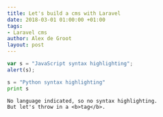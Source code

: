 ```yaml
---
title: Let's build a cms with Laravel
date: 2018-03-01 01:00:00 +01:00
tags:
- Laravel cms
author: Alex de Groot
layout: post
---
```


```javascript
var s = "JavaScript syntax highlighting";
alert(s);
```
 
```python
s = "Python syntax highlighting"
print s
```
 
```
No language indicated, so no syntax highlighting. 
But let's throw in a <b>tag</b>.
```